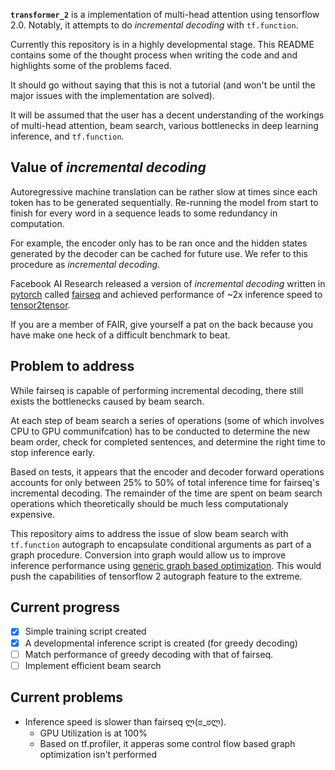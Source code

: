 **`transformer_2`** is a implementation of multi-head attention using
tensorflow 2.0. Notably, it attempts to do *incremental decoding* with
`tf.function`.

Currently this repository is in a highly developmental stage. This README
contains some of the thought process when writing the code and and
highlights some of the problems faced.

It should go without saying that this is not a tutorial (and won't be until
the major issues with the implementation are solved).

It will be assumed that the user has a decent understanding of the workings of
multi-head attention, beam search, various bottlenecks in deep learning
inference, and `tf.function`.

## Value of *incremental decoding*

Autoregressive machine translation can be rather slow at times
since each token has to be generated sequentially.
Re-running the model from start to finish for every word in a
sequence leads to some redundancy in computation.

For example, the encoder only has to be ran once and the hidden states
generated by the decoder can be cached for future use. We refer to this
procedure as *incremental decoding*.

Facebook AI Research released a version of *incremental decoding* written in
[pytorch](https://pytorch.org) called
[fairseq](https://github.com/pytorch/fairseq) and achieved performance of
~2x inference speed to
[tensor2tensor](https://github.com/tensorflow/tensor2tensor).

If you are a member of FAIR, give yourself a pat on the back because you have
make one heck of a difficult benchmark to beat.

## Problem to address

While fairseq is capable of performing incremental decoding, there still exists
the bottlenecks caused by beam search.

At each step of beam search a series of operations (some of which involves
CPU to GPU communifcation) has to be conducted to determine the new beam order,
check for completed sentences, and determine the right time to stop inference
early.

Based on tests, it appears that the encoder and decoder forward operations
accounts for only between 25% to 50% of total inference time for fairseq's
incremental decoding. The remainder of the time are spent on beam search
operations which theoretically should be much less computationaly expensive.

This repository aims to address the issue of slow beam search with
`tf.function` autograph to encapsulate conditional arguments as part of a
graph procedure. Conversion into graph would allow us to improve inference
performance using
[generic graph based optimization](https://www.tensorflow.org/guide/graph_optimization).
This would push the capabilities of tensorflow 2 autograph
feature to the extreme.

## Current progress

- [x] Simple training script created
- [x] A developmental inference script is created (for greedy decoding)
- [ ] Match performance of greedy decoding with that of fairseq.
- [ ] Implement efficient beam search

## Current problems

- Inference speed is slower than fairseq ლ(ಠ_ಠლ).
  - GPU Utilization is at 100%
  - Based on tf.profiler, it apperas some control flow based graph optimization isn't performed
